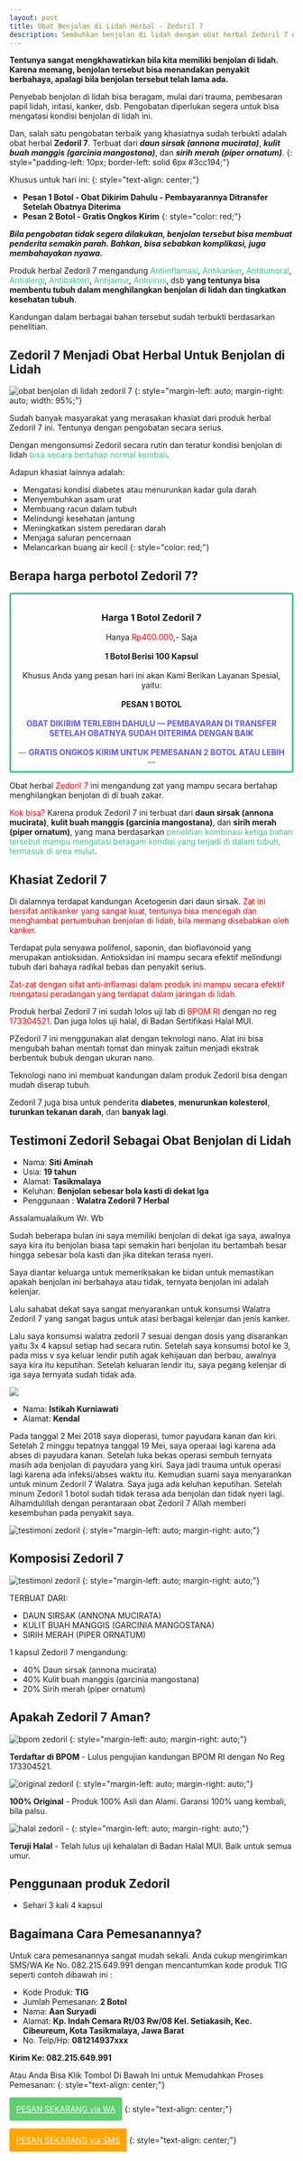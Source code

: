 ```yaml
---
layout: post
title: Obat Benjolan di Lidah Herbal - Zedoril 7
description: Sembuhkan benjolan di lidah dengan obat herbal Zedoril 7 dengan khasiat yang sudah terbukti. Terdaftar pula di BPOM RI.
---
```


**Tentunya sangat mengkhawatirkan bila kita memiliki benjolan di lidah. Karena memang, benjolan tersebut bisa menandakan penyakit berbahaya, apalagi bila benjolan tersebut telah lama ada.**

Penyebab benjolan di lidah bisa beragam, mulai dari trauma, pembesaran papil lidah, iritasi, kanker, dsb. Pengobatan diperlukan segera untuk bisa mengatasi kondisi benjolan di lidah ini.

Dan, salah satu pengobatan terbaik yang khasiatnya sudah terbukti adalah obat herbal **Zedoril 7**. Terbuat dari ***daun sirsak (annona mucirata)***, ***kulit buah manggis (garcinia mangostana)***, dan ***sirih merah (piper ornatum)***.
{: style="padding-left: 10px; border-left: solid 6px #3cc194;"}

Khusus untuk hari ini:
{: style="text-align: center;"}

+ **Pesan 1 Botol - Obat Dikirim Dahulu - Pembayarannya Ditransfer Setelah Obatnya Diterima**
+ **Pesan 2 Botol - Gratis Ongkos Kirim**
{: style="color: red;"}

***Bila pengobatan tidak segera dilakukan, benjolan tersebut bisa membuat penderita semakin parah. Bahkan, bisa sebabkan komplikasi, juga membahayakan nyawa.***

Produk herbal Zedoril 7 mengandung <span style="color: #3cc194;">Antiinflamasi</span>, <span style="color: #3cc194;">Antikanker</span>, <span style="color: #3cc194;">Antitumoral</span>, <span style="color: #3cc194;">Antialergi</span>, <span style="color: #3cc194;">Antibakteri</span>, <span style="color: #3cc194;">Antijamur</span>, <span style="color: #3cc194;">Antivirus</span>, dsb **yang tentunya bisa membentu tubuh dalam menghilangkan benjolan di lidah dan tingkatkan kesehatan tubuh**.

Kandungan dalam berbagai bahan tersebut sudah terbukti berdasarkan penelitian.

## Zedoril 7 Menjadi Obat Herbal Untuk Benjolan di Lidah

![obat benjolan di lidah zedoril 7](/images/zedoril3.jpg)
{: style="margin-left: auto; margin-right: auto; width: 95%;"}

Sudah banyak masyarakat yang merasakan khasiat dari produk herbal Zedoril 7 ini. Tentunya dengan pengobatan secara serius.

Dengan mengonsumsi Zedoril secara rutin dan teratur kondisi benjolan di lidah <span style="color: #3cc194;">bisa secara bertahap normal kembali</span>.

Adapun khasiat lainnya adalah:

+ Mengatasi kondisi diabetes atau menurunkan kadar gula darah
+ Menyembuhkan asam urat
+ Membuang racun dalam tubuh
+ Melindungi kesehatan jantung
+ Meningkatkan sistem peredaran darah
+ Menjaga saluran pencernaan
+ Melancarkan buang air kecil
{: style="color: red;"}

## Berapa harga perbotol Zedoril 7?

<div style="border: solid 3px #3cc194; border-radius: 4px; padding: 8px; text-align: center;">
<h3>Harga 1 Botol Zedoril 7</h3>
Hanya <span style="color: red">Rp400.000</span>,- Saja
<br />
<br />
<strong>1 Botol Berisi 100 Kapsul</strong>
<br />
<br />
Khusus Anda yang pesan hari ini akan Kami Berikan Layanan Spesial, yaitu:
<br />
<br />
<strong>PESAN 1 BOTOL</strong>
<br />
<br />
<span style="color: #5b5bff;"><strong>OBAT DIKIRIM TERLEBIH DAHULU — PEMBAYARAN DI TRANSFER SETELAH OBATNYA SUDAH DITERIMA DENGAN BAIK</strong></span>
<br />
<br />
<span style="color: #5b5bff;">— <strong>GRATIS ONGKOS KIRIM UNTUK PEMESANAN 2 BOTOL ATAU LEBIH</strong> —</span>
</div>

Obat herbal <span style="color: red">Zedoril 7</span> ini mengandung zat yang mampu secara bertahap menghilangkan benjolan di di buah zakar.

<span style="color: red">Kok bisa?</span> Karena produk Zedoril 7 ini terbuat dari **daun sirsak (annona mucirata)**, **kulit buah manggis (garcinia mangostana)**, dan **sirih merah (piper ornatum)**, yang mana berdasarkan <span style="color: #3cc194;">penelitian kombinasi ketiga bahan tersebut mampu mengatasi beragam kondisi yang terjadi di dalam tubuh, termasuk di area mulut</span>.

## Khasiat Zedoril 7

Di dalamnya terdapat kandungan Acetogenin dari daun sirsak. <span style="color: red">Zat ini bersifat antikanker yang sangat kuat, tentunya bisa mencegah dan menghambat pertumbuhan benjolan di lidah, bila memang disebabkan oleh kanker</span>.

Terdapat pula senyawa polifenol, saponin, dan bioflavonoid yang merupakan antioksidan. Antioksidan ini mampu secara efektif melindungi tubuh dari bahaya radikal bebas dan penyakit serius.

<span style="color: red">Zat-zat dengan sifat anti-inflamasi dalam produk ini mampu secara efektif mengatasi peradangan yang terdapat dalam jaringan di lidah.</span>

Produk herbal Zedoril 7 ini sudah lolos uji lab di <span style="color: red">BPOM RI</span> dengan no reg <span style="color: red">173304521</span>. Dan juga lolos uji halal, di <span style="color: greelight;">Badan Sertifikasi Halal MUI</span>.

PZedoril 7 ini menggunakan alat dengan teknologi nano. Alat ini bisa mengubah bahan mentah tomat dan minyak zaitun menjadi ekstrak berbentuk bubuk dengan ukuran nano.

Teknologi nano ini membuat kandungan dalam produk Zedoril bisa dengan mudah diserap tubuh.

Zedoril 7 juga bisa untuk penderita **diabetes**, **menurunkan kolesterol**, **turunkan tekanan darah**, dan **banyak lagi**.

## Testimoni Zedoril Sebagai Obat Benjolan di Lidah

+ Nama: **Siti Aminah**
+ Usia: **19 tahun**
+ Alamat: **Tasikmalaya**
+ Keluhan: **Benjolan sebesar bola kasti di dekat Iga**
+ Penggunaan : **Walatra Zedoril 7 Herbal**

Assalamualaikum Wr. Wb

Sudah beberapa bulan ini saya memiliki benjolan di dekat iga saya, awalnya saya kira itu benjolan biasa tapi semakin hari benjolan itu bertambah besar hingga sebesar bola kasti dan jika ditekan terasa nyeri. 

Saya diantar keluarga untuk memeriksakan ke bidan untuk memastikan apakah benjolan ini berbahaya atau tidak, ternyata benjolan ini adalah kelenjar.

Lalu sahabat dekat saya sangat menyarankan untuk konsumsi Walatra Zedoril 7 yang sangat bagus untuk atasi berbagai kelenjar dan jenis kanker.

Lalu saya konsumsi walatra zedoril 7 sesuai dengan dosis yang disarankan yaitu 3x 4 kapsul setiap had secara rutin. Setelah saya konsumsi botol ke 3, pada miss v sya keluar lendir putih agak kehijauan dan berbau, awalnya saya kira itu keputihan. Setelah keluaran lendir itu, saya pegang kelenjar di iga saya ternyata sudah tidak ada.

<img style="margin-left: auto; margin-right: auto;" src="/images/istikah.png">

+ Nama: **Istikah Kurniawati**
+ Alamat: **Kendal**

Pada tanggal 2 Mei 2018 saya dioperasi, tumor payudara kanan dan kiri. Setelah 2 minggu tepatnya tanggal 19 Mei, saya operaai lagi karena ada abses di payudara kanan. Setelah luka bekas operasi sembuh ternyata masih ada benjolan di payudara yang kiri. Saya jadi trauma untuk operasi lagi karena ada infeksi/abses waktu itu. Kemudian suami saya menyarankan untuk minum Zedoril 7 Walatra. Saya juga ada keluhan keputihan. Setelah minum Zedoril 1 botol sudah tidak terasa ada benjolan dan tidak nyeri lagi. Alhamdulillah dengan perantaraan obat Zedoril 7 Allah memberi kesembuhan pada penyakit saya.

![testimoni zedoril](/images/testi%20zedoril.jpg)
{: style="margin-left: auto; margin-right: auto;"}

## Komposisi Zedoril 7

![testimoni zedoril](/images/komposisi-zedoril-2.png)
{: style="margin-left: auto; margin-right: auto;"}

TERBUAT DARI:

+ DAUN SIRSAK (ANNONA MUCIRATA)
+ KULIT BUAH MANGGIS (GARCINIA MANGOSTANA)
+ SIRIH MERAH (PIPER ORNATUM)

1 kapsul Zedoril 7 mengandung:

+ 40% Daun sirsak (annona mucirata)
+ 40% Kulit buah manggis (garcinia mangostana)
+ 20% Sirih merah (piper ornatum)

## Apakah Zedoril 7 Aman?

![bpom zedoril](/images/logo3.png)
{: style="margin-left: auto; margin-right: auto;"}

**Terdaftar di BPOM** - 
Lulus pengujian kandungan BPOM RI dengan No Reg 173304521.

![original zedoril](/images/logo1.png)
{: style="margin-left: auto; margin-right: auto;"}

**100% Original** - 
Produk 100% Asli dan Alami. Garansi 100% uang kembali, bila palsu.

![halal zedoril](/images/logo2.png) - 
{: style="margin-left: auto; margin-right: auto;"}

**Teruji Halal** - 
Telah lulus uji kehalalan di Badan Halal MUI. Baik untuk semua umur.

## Penggunaan produk Zedoril

+ Sehari 3 kali 4 kapsul

## Bagaimana Cara Pemesanannya?

Untuk cara pemesanannya sangat mudah sekali. Anda cukup mengirimkan SMS/WA Ke No. 082.215.649.991 dengan mencantumkan kode produk TIG seperti contoh dibawah ini :

+ Kode Produk: **TIG**
+ Jumlah Pemesanan: **2 Botol**
+ Nama: **Aan Suryadi**
+ Alamat: **Kp. Indah Cemara Rt/03 Rw/08 Kel. Setiakasih, Kec. Cibeureum, Kota Tasikmalaya, Jawa Barat**
+ No. Telp/Hp: **081214937xxx**

**Kirim Ke: 082.215.649.991**

Atau Anda Bisa Klik Tombol Di Bawah Ini untuk Memudahkan Proses Pemesanan:
{: style="text-align: center;"}

<a style="background-color: #61ce70; border-radius: 2px; border: 2px solid rgb(97, 206, 112); color: white; display: inline-block; padding: 10px;" href="https://api.whatsapp.com/send?phone=6282215649991&text=Saya%20pesan%20obat%20herbal%20Zedoril%20dengan%20format%20pesanan%3A%0A-%20Kode%20produk%3A%20TIG%0A-%20Jumlah%20pesanan%3A%20%0A-%20Nama%20lengkap%3A%0A-%20Alamat%3A%0A-%20No.%20Hp%2FTelepon%3A">PESAN SEKARANG via WA</a>
{: style="text-align: center;"}

<a style="background-color: orange; border-radius: 2px; border: 2px solid orange; color: white; display: inline-block; padding: 10px;" href="https://www.lycoherbal.com/2019/10/sms:+6282215649991?body=Saya%20pesan%20obat%20herbal%20Zedoril%20dengan%20format%20pesanan%3A%0A-%20Kode%20produk%3A%20TIG%0A-%20Jumlah%20pesanan%3A%20%0A-%20Nama%20lengkap%3A%0A-%20Alamat%3A%0A-%20No.%20Hp%2FTelepon%3A">PESAN SEKARANG via SMS</a>
{: style="text-align: center;"}
